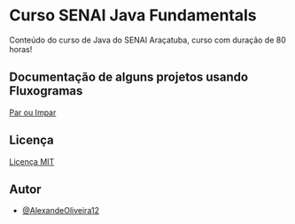 
# Curso SENAI Java Fundamentals

Conteúdo do curso de Java do SENAI Araçatuba, curso com duração de 80 horas!


## Documentação de alguns projetos usando Fluxogramas

[Par ou Impar](https://lucid.app/lucidchart/invitations/accept/inv_59c842ff-71f0-41ce-b498-064d7b253d1c)


## Licença

[Licença MIT](https://choosealicense.com/licenses/mit/)


## Autor

- [@AlexandeOliveira12](https://www.github.com/AlexandeOliveira12)

